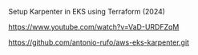 Setup Karpenter in EKS using Terraform (2024)

https://www.youtube.com/watch?v=VaD-URDFZqM

https://github.com/antonio-rufo/aws-eks-karpenter.git
